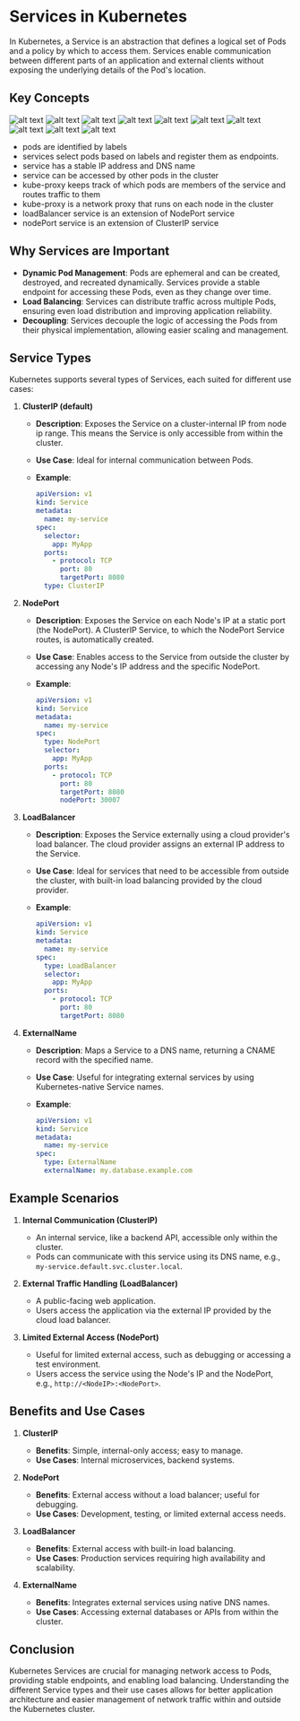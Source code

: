 # Services in Kubernetes

In Kubernetes, a Service is an abstraction that defines a logical set of Pods and a policy by which to access them. Services enable communication between different parts of an application and external clients without exposing the underlying details of the Pod's location.

## Key Concepts

![alt text](images/cluster-ip-service.png)
![alt text](images/cluster-ip-service-2.png)
![alt text](images/selector-vs-labels.png)
![alt text](images/cluster-ip-service-3.png)
![alt text](images/cluster-ip-service-4.png)
![alt text](images/multi-port-services.png)
![alt text](images/nodePort-1.png)
![alt text](images/nodePort-2.png)
![alt text](images/loadBalancer-service.png)
![alt text](images/production-services.png)

- pods are identified by labels
- services select pods based on labels and register them as endpoints.
- service has a stable IP address and DNS name
- service can be accessed by other pods in the cluster
- kube-proxy keeps track of which pods are members of the service and routes traffic to them
- kube-proxy is a network proxy that runs on each node in the cluster
- loadBalancer service is an extension of NodePort service
- nodePort service is an extension of ClusterIP service

## Why Services are Important

- **Dynamic Pod Management**: Pods are ephemeral and can be created, destroyed, and recreated dynamically. Services provide a stable endpoint for accessing these Pods, even as they change over time.
- **Load Balancing**: Services can distribute traffic across multiple Pods, ensuring even load distribution and improving application reliability.
- **Decoupling**: Services decouple the logic of accessing the Pods from their physical implementation, allowing easier scaling and management.

## Service Types

Kubernetes supports several types of Services, each suited for different use cases:

1. **ClusterIP (default)**

   - **Description**: Exposes the Service on a cluster-internal IP from node ip range. This means the Service is only accessible from within the cluster.
   - **Use Case**: Ideal for internal communication between Pods.
   - **Example**:

     ```yaml
     apiVersion: v1
     kind: Service
     metadata:
       name: my-service
     spec:
       selector:
         app: MyApp
       ports:
         - protocol: TCP
           port: 80
           targetPort: 8080
       type: ClusterIP
     ```

2. **NodePort**

   - **Description**: Exposes the Service on each Node's IP at a static port (the NodePort). A ClusterIP Service, to which the NodePort Service routes, is automatically created.
   - **Use Case**: Enables access to the Service from outside the cluster by accessing any Node's IP address and the specific NodePort.
   - **Example**:

     ```yaml
     apiVersion: v1
     kind: Service
     metadata:
       name: my-service
     spec:
       type: NodePort
       selector:
         app: MyApp
       ports:
         - protocol: TCP
           port: 80
           targetPort: 8080
           nodePort: 30007
     ```

3. **LoadBalancer**

   - **Description**: Exposes the Service externally using a cloud provider's load balancer. The cloud provider assigns an external IP address to the Service.
   - **Use Case**: Ideal for services that need to be accessible from outside the cluster, with built-in load balancing provided by the cloud provider.
   - **Example**:

     ```yaml
     apiVersion: v1
     kind: Service
     metadata:
       name: my-service
     spec:
       type: LoadBalancer
       selector:
         app: MyApp
       ports:
         - protocol: TCP
           port: 80
           targetPort: 8080
     ```

4. **ExternalName**

   - **Description**: Maps a Service to a DNS name, returning a CNAME record with the specified name.
   - **Use Case**: Useful for integrating external services by using Kubernetes-native Service names.
   - **Example**:

     ```yaml
     apiVersion: v1
     kind: Service
     metadata:
       name: my-service
     spec:
       type: ExternalName
       externalName: my.database.example.com
     ```

## Example Scenarios

1. **Internal Communication (ClusterIP)**

   - An internal service, like a backend API, accessible only within the cluster.
   - Pods can communicate with this service using its DNS name, e.g., `my-service.default.svc.cluster.local`.

2. **External Traffic Handling (LoadBalancer)**

   - A public-facing web application.
   - Users access the application via the external IP provided by the cloud load balancer.

3. **Limited External Access (NodePort)**
   - Useful for limited external access, such as debugging or accessing a test environment.
   - Users access the service using the Node's IP and the NodePort, e.g., `http://<NodeIP>:<NodePort>`.

## Benefits and Use Cases

1. **ClusterIP**

   - **Benefits**: Simple, internal-only access; easy to manage.
   - **Use Cases**: Internal microservices, backend systems.

2. **NodePort**

   - **Benefits**: External access without a load balancer; useful for debugging.
   - **Use Cases**: Development, testing, or limited external access needs.

3. **LoadBalancer**

   - **Benefits**: External access with built-in load balancing.
   - **Use Cases**: Production services requiring high availability and scalability.

4. **ExternalName**
   - **Benefits**: Integrates external services using native DNS names.
   - **Use Cases**: Accessing external databases or APIs from within the cluster.

## Conclusion

Kubernetes Services are crucial for managing network access to Pods, providing stable endpoints, and enabling load balancing. Understanding the different Service types and their use cases allows for better application architecture and easier management of network traffic within and outside the Kubernetes cluster.
